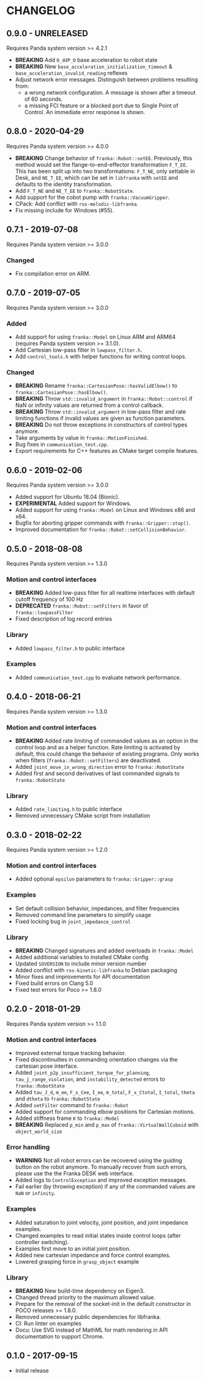 # CHANGELOG

## 0.9.0 - UNRELEASED

Requires Panda system version >= 4.2.1

 * **BREAKING** Add `O_ddP_O` base acceleration to robot state
 * **BREAKING** New `base_acceleration_initialization_timeout` & `base_acceleration_invalid_reading` reflexes 
 * Adjust network error messages. Distinguish between problems resulting from:
    - a wrong network configuration. A message is shown after a timeout of 60 seconds.
    - a missing FCI feature or a blocked port due to Single Point of Control. An immediate error
      response is shown.

## 0.8.0 - 2020-04-29

Requires Panda system version >= 4.0.0

 * **BREAKING** Change behavior of `franka::Robot::setEE`. Previously, this method would set the
   flange-to-end-effector transformation `F_T_EE`. This has been split up into two transformations:
   `F_T_NE`, only settable in Desk, and `NE_T_EE`, which can be set in `libfranka` with `setEE` and
   defaults to the identity transformation.
 * Add `F_T_NE` and `NE_T_EE` to `franka::RobotState`.
 * Add support for the cobot pump with `franka::VacuumGripper`.
 * CPack: Add conflict with `ros-melodic-libfranka`.
 * Fix missing include for Windows (#55).

## 0.7.1 - 2019-07-08

Requires Panda system version >= 3.0.0

### Changed

 * Fix compilation error on ARM.

## 0.7.0 - 2019-07-05

Requires Panda system version >= 3.0.0

### Added

 * Add support for using `franka::Model` on Linux ARM and ARM64
   (requires Panda system version >= 3.1.0).
 * Add Cartesian low-pass filter in `lowpass_filter.h`.
 * Add `control_tools.h` with helper functions for writing control loops.

### Changed

 * **BREAKING** Rename `franka::CartesianPose::hasValidElbow()`
   to `franka::CartesianPose::hasElbow()`.
 * **BREAKING** Throw `std::invalid_argument` in `franka::Robot::control` if
   NaN or infinity values are returned from a control callback.
 * **BREAKING** Throw `std::invalid_argument` in low-pass filter and rate limiting
   functions if invalid values are given as function parameters.
 * **BREAKING** Do not throw exceptions in constructors of control types anymore.
 * Take arguments by value in `franka::MotionFinished`.
 * Bug fixes in `communication_test.cpp`.
 * Export requirements for C++ features as CMake target compile features.

## 0.6.0 - 2019-02-06

Requires Panda system version >= 3.0.0

 * Added support for Ubuntu 18.04 (Bionic).
 * **EXPERIMENTAL** Added support for Windows.
 * Added support for using `franka::Model` on Linux and Windows x86 and x64.
 * Bugfix for aborting gripper commands with `franka::Gripper::stop()`.
 * Improved documentation for `franka::Robot::setCollisionBehavior`.

## 0.5.0 - 2018-08-08

Requires Panda system version >= 1.3.0

### Motion and control interfaces

 * **BREAKING** Added low-pass filter for all realtime interfaces with default cutoff frequency
   of 100 Hz
 * **DEPRECATED** `franka::Robot::setFilters` in favor of `franka::lowpassFilter`
 * Fixed description of log record entries

### Library

  * Added `lowpass_filter.h` to public interface

### Examples

 * Added `communication_test.cpp` to evaluate network performance.

## 0.4.0 - 2018-06-21

Requires Panda system version >= 1.3.0

### Motion and control interfaces

  * **BREAKING** Added rate limiting of commanded values as an option in the control loop and as
    a helper function. Rate limiting is activated by default, this could change the behavior of
    existing programs. Only works when filters (`franka::Robot::setFilters`) are deactivated.
  * Added `joint_move_in_wrong_direction` error to `franka::RobotState`
  * Added first and second derivatives of last commanded signals to `franka::RobotState`

### Library

  * Added `rate_limiting.h` to public interface
  * Removed unnecessary CMake script from installation

## 0.3.0 - 2018-02-22

Requires Panda system version >= 1.2.0

### Motion and control interfaces

  * Added optional `epsilon` parameters to `franka::Gripper::grasp`

### Examples

  * Set default collision behavior, impedances, and filter frequencies
  * Removed command line parameters to simplify usage
  * Fixed locking bug in `joint_impedance_control`

### Library

  * **BREAKING** Changed signatures and added overloads in `franka::Model`
  * Added additional variables to installed CMake config
  * Updated `SOVERSION` to include minor version number
  * Added conflict with `ros-kinetic-libfranka` to Debian packaging
  * Minor fixes and improvements for API documentation
  * Fixed build errors on Clang 5.0
  * Fixed test errors for Poco >= 1.8.0

## 0.2.0 - 2018-01-29

Requires Panda system version >= 1.1.0

### Motion and control interfaces

  * Improved external torque tracking behavior.
  * Fixed discontinuities in commanding orientation changes via the cartesian
    pose interface.
  * Added `joint_p2p_insufficient_torque_for_planning`, `tau_j_range_violation`, and
    `instability_detected` errors to `franka::RobotState`
  * Added `tau_J_d`, `m_ee`, `F_x_Cee`, `I_ee`, `m_total`, `F_x_Ctotal`, `I_total`,
    `theta` and `dtheta` to `franka::RobotState`
  * Added `setFilter` command to `franka::Robot`
  * Added support for commanding elbow positions for Cartesian motions.
  * Added stiffness frame `K` to `franka::Model`
  * **BREAKING** Replaced `p_min` and `p_max` of `franka::VirtualWallCuboid` with `object_world_size`

### Error handling

  * **WARNING** Not all robot errors can be recovered using the guiding button
    on the robot anymore. To manually recover from such errors, please use the
    the Franka DESK web interface.
  * Added logs to `ControlException` and improved exception messages.
  * Fail earlier (by throwing exception) if any of the commanded values are
    `NaN` or `infinity`.

### Examples

  * Added saturation to joint velocity, joint position, and joint impedance
    examples.
  * Changed examples to read initial states inside control loops (after
    controller switching).
  * Examples first move to an initial joint position.
  * Added new cartesian impedance and force control examples.
  * Lowered grasping force in `grasp_object` example

### Library

  * **BREAKING** New build-time dependency on Eigen3.
  * Changed thread priority to the maximum allowed value.
  * Prepare for the removal of the socket-init in the default constructor in
    POCO releases >= 1.8.0.
  * Removed unnecessary public dependencies for libfranka.
  * CI: Run linter on examples
  * Docu: Use SVG instead of MathML for math rendering in API documentation to support Chrome.

## 0.1.0 - 2017-09-15

  * Initial release

